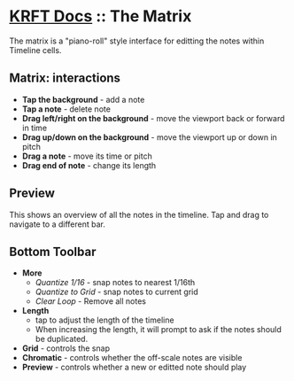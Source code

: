 # [KRFT Docs](/docs) :: The Matrix

The matrix is a "piano-roll" style interface for editting the notes within Timeline cells.


## Matrix: interactions

- **Tap the background** - add a note
- **Tap a note** - delete note
- **Drag left/right on the background** - move the viewport back or forward in time
- **Drag up/down on the background** - move the viewport up or down in pitch
- **Drag a note** - move its time or pitch
- **Drag end of note** - change its length



## Preview

This shows an overview of all the notes in the timeline. Tap and drag to navigate to a different bar.


## Bottom Toolbar


- **More**
    - *Quantize 1/16* - snap notes to nearest 1/16th
    - *Quantize to Grid* - snap notes to current grid
    - *Clear Loop* - Remove all notes
- **Length** 
    - tap to adjust the length of the timeline
    - When increasing the length, it will prompt to ask if the notes should be duplicated.
- **Grid** - controls the snap 
- **Chromatic** - controls whether the off-scale notes are visible
- **Preview** - controls whether a new or editted note should play 



